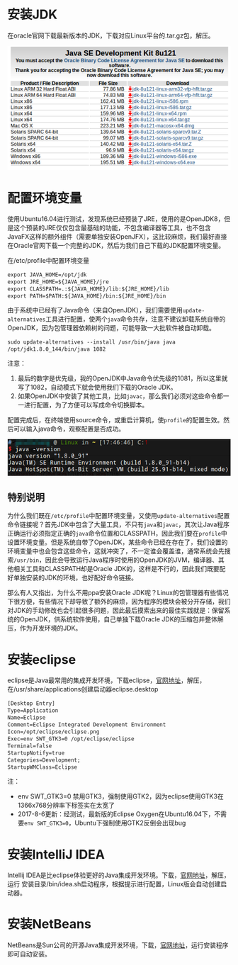 # 安装JDK

在oracle官网下载最新版本的JDK，下载对应Linux平台的.tar.gz包，解压。

![](res/1.png)

# 配置环境变量

使用Ubuntu16.04进行测试，发现系统已经预装了JRE，使用的是OpenJDK8，但是这个预装的JRE仅仅包含最基础的功能，不包含编译器等工具，也不包含JavaFX这样的额外组件（需要单独安装OpenJFX），这比较麻烦，我们最好直接在Oracle官网下载一个完整的JDK，然后为我们自己下载的JDK配置环境变量。

在/etc/profile中配置环境变量

```shell
export JAVA_HOME=/opt/jdk
export JRE_HOME=${JAVA_HOME}/jre
export CLASSPATH=.:${JAVA_HOME}/lib:${JRE_HOME}/lib
export PATH=$PATH:${JAVA_HOME}/bin:${JRE_HOME}/bin
```

由于系统中已经有了Java命令（来自OpenJDK），我们需要使用`update-alternatives`工具进行配置，使两个`java`命令共存，注意不建议卸载系统自带的OpenJDK，因为包管理器依赖树的问题，可能导致一大批软件被自动卸载。

```
sudo update-alternatives --install /usr/bin/java java /opt/jdk1.8.0_144/bin/java 1082
```

注意：

1. 最后的数字是优先级，我的OpenJDK中Java命令优先级的1081，所以这里就写了1082，自动模式下就会使用我们下载的Oracle JDK。
2. 如果OpenJDK中安装了其他工具，比如`javac`，那么我们必须对这些命令都一一进行配置，为了方便可以写成命令切换脚本。

配置完成后，在终端使用source命令，或重启计算机，使`profile`的配置生效。然后可以输入java命令，观察配置是否成功。

![](res/2.png)

## 特别说明

为什么我们既在`/etc/profile`中配置环境变量，又使用`update-alternatives`配置命令链接呢？首先JDK中包含了大量工具，不只有`java`和`javac`，其次让Java程序正确运行必须指定正确的`java`命令位置和CLASSPATH，因此我们要在`profile`中设置环境变量。但是系统自带了OpenJDK，某些命令已经在存在了，我们设置的环境变量中也会包含这些命令，这就冲突了，不一定谁会覆盖谁，通常系统会先搜索`/usr/bin`，因此会导致运行Java程序时使用的OpenJDK的JVM，编译器、其他相关工具和CLASSPATH却是Oracle JDK的，这样是不行的，因此我们既要配好单独安装的JDK的环境，也好配好命令链接。

那么有人又指出，为什么不用ppa安装Oracle JDK呢？Linux的包管理器有些情况下很方便，有些情况下却导致了额外的麻烦，因为程序的模块会被分开存储，我们对JDK的手动修改也会引起很多问题，因此最后摸索出来的最佳实践就是：保留系统的OpenJDK，供系统软件使用，自己单独下载Oracle JDK的压缩包并整体解压，作为开发环境的JDK。

# 安装eclipse

eclipse是Java最常用的集成开发环境，下载eclipse，[官网地址](https://www.eclipse.org/downloads)，解压，在/usr/share/applications创建启动器eclipse.desktop

```shell
[Desktop Entry]
Type=Application
Name=Eclipse
Comment=Eclipse Integrated Development Environment
Icon=/opt/eclipse/eclipse.png
Exec=env SWT_GTK3=0 /opt/eclipse/eclipse
Terminal=false
StartupNotify=true
Categories=Development;
StartupWMClass=Eclipse
```

注：

* env SWT_GTK3=0 禁用GTK3，强制使用GTK2，因为eclipse使用GTK3在1366x768分辨率下标签实在太宽了
* 2017-8-6更新：经测试，最新版的Eclipse Oxygen在Ubuntu16.04下，不需要`env SWT_GTK3=0`，Ubuntu下强制使用GTK2反倒会出现bug

# 安装IntelliJ IDEA

Intellij IDEA是比eclipse体验更好的Java集成开发环境。下载，[官网地址](https://www.jetbrains.com/idea)，解压，运行 安装目录/bin/idea.sh启动程序，根据提示进行配置，Linux版会自动创建启动器。

# 安装NetBeans

NetBeans是Sun公司的开源Java集成开发环境，下载，[官网地址](https://netbeans.org)，运行安装程序即可自动安装。
